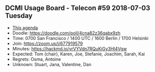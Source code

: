 ## DCMI Usage Board - Telecon #59 2018-07-03 Tuesday

* [This agenda](https://github.com/dcmi/usage/blob/master/minutes/2018/2018-07-03.dcub-telecon-agenda.md)
* Doodle: https://doodle.com/poll/4cna82z36qabx9zh
* Time: 0700 San Francisco / 1400 UTC / 1600 Berlin / 1700 Helsinki
* Join: https://zoom.us/j/677919579
* Minutes: https://hackmd.io/yrVYVdn7RQuKjGy3HI4Vgw
* Expected: Tom (chair), Karen, Joe, Stefanie, Joachim, Sarah, Kai
* Regrets: Osma, Antoine
* Unknown: Stuart, Jana, Valentine, Dan
